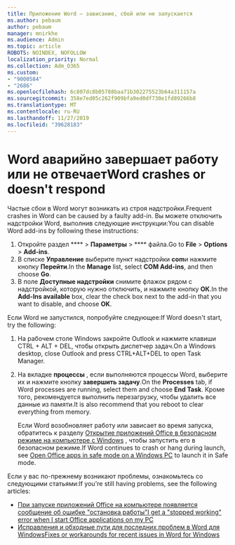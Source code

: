 ```yaml
---
title: Приложение Word — зависание, сбой или не запускается
ms.author: pebaum
author: pebaum
manager: mnirkhe
ms.audience: Admin
ms.topic: article
ROBOTS: NOINDEX, NOFOLLOW
localization_priority: Normal
ms.collection: Adm_O365
ms.custom:
- "9000584"
- "2686"
ms.openlocfilehash: 6c807dc8b05788baa71b302275523b64a311157a
ms.sourcegitcommit: 358e7ed05c262f909bfa9ed0df730e1fd89266b8
ms.translationtype: MT
ms.contentlocale: ru-RU
ms.lasthandoff: 11/27/2019
ms.locfileid: "39628183"
---
```

# <a name="word-crashes-or-doesnt-respond"></a><span data-ttu-id="2b8a8-102">Word аварийно завершает работу или не отвечает</span><span class="sxs-lookup"><span data-stu-id="2b8a8-102">Word crashes or doesn't respond</span></span>

<span data-ttu-id="2b8a8-103">Частые сбои в Word могут возникать из строя надстройки.</span><span class="sxs-lookup"><span data-stu-id="2b8a8-103">Frequent crashes in Word can be caused by a faulty add-in.</span></span> <span data-ttu-id="2b8a8-104">Вы можете отключить надстройки Word, выполнив следующие инструкции:</span><span class="sxs-lookup"><span data-stu-id="2b8a8-104">You can disable Word add-ins by following these instructions:</span></span>

1. <span data-ttu-id="2b8a8-105">Откройте раздел \*\*\*\* > **Параметры** > \*\*\*\* файла.</span><span class="sxs-lookup"><span data-stu-id="2b8a8-105">Go to **File** > **Options** > **Add-ins**.</span></span>
2. <span data-ttu-id="2b8a8-106">В списке **Управление** выберите пункт надстройки **com**и нажмите кнопку **Перейти**.</span><span class="sxs-lookup"><span data-stu-id="2b8a8-106">In the **Manage** list, select **COM Add-ins**, and then choose **Go**.</span></span>
3. <span data-ttu-id="2b8a8-107">В поле **Доступные надстройки** снимите флажок рядом с надстройкой, которую нужно отключить, и нажмите кнопку **ОК**.</span><span class="sxs-lookup"><span data-stu-id="2b8a8-107">In the **Add-Ins available** box, clear the check box next to the add-in that you want to disable, and choose **OK**.</span></span>

<span data-ttu-id="2b8a8-108">Если Word не запустился, попробуйте следующее:</span><span class="sxs-lookup"><span data-stu-id="2b8a8-108">If Word doesn't start, try the following:</span></span>

1.   <span data-ttu-id="2b8a8-109">На рабочем столе Windows закройте Outlook и нажмите клавиши CTRL + ALT + DEL, чтобы открыть диспетчер задач.</span><span class="sxs-lookup"><span data-stu-id="2b8a8-109">On a Windows desktop, close Outlook and press CTRL+ALT+DEL to open Task Manager.</span></span> 
2. <span data-ttu-id="2b8a8-110">На вкладке **процессы** , если выполняются процессы Word, выберите их и нажмите кнопку **завершить задачу**.</span><span class="sxs-lookup"><span data-stu-id="2b8a8-110">On the **Processes** tab, if Word processes are running, select them and choose **End Task**.</span></span> <span data-ttu-id="2b8a8-111">Кроме того, рекомендуется выполнить перезагрузку, чтобы удалить все данные из памяти.</span><span class="sxs-lookup"><span data-stu-id="2b8a8-111">It is also recommend that you reboot to clear everything from memory.</span></span>

    <span data-ttu-id="2b8a8-112">Если Word возобновляет работу или зависает во время запуска, обратитесь к разделу [Открытие приложений Office в безопасном режиме на компьютере с Windows](https://support.office.com/article/Open-Office-apps-in-safe-mode-on-a-Windows-PC-dedf944a-5f4b-4afb-a453-528af4f7ac72) , чтобы запустить его в безопасном режиме.</span><span class="sxs-lookup"><span data-stu-id="2b8a8-112">If Word continues to crash or hang during launch, see [Open Office apps in safe mode on a Windows PC](https://support.office.com/article/Open-Office-apps-in-safe-mode-on-a-Windows-PC-dedf944a-5f4b-4afb-a453-528af4f7ac72) to launch it in Safe mode.</span></span>

<span data-ttu-id="2b8a8-113">Если у вас по-прежнему возникают проблемы, ознакомьтесь со следующими статьями:</span><span class="sxs-lookup"><span data-stu-id="2b8a8-113">If you're still having problems, see the following articles:</span></span> 
- [<span data-ttu-id="2b8a8-114">При запуске приложений Office на компьютере появляется сообщение об ошибке "остановка работы"</span><span class="sxs-lookup"><span data-stu-id="2b8a8-114">I get a "stopped working" error when I start Office applications on my PC</span></span>](https://support.office.com/article/52bd7985-4e99-4a35-84c8-2d9b8301a2fa)
- [<span data-ttu-id="2b8a8-115">Исправления и обходные пути для последних проблем в Word для Windows</span><span class="sxs-lookup"><span data-stu-id="2b8a8-115">Fixes or workarounds for recent issues in Word for Windows</span></span>](https://support.office.com/article/bf6bf17c-2807-4871-83ce-e337ae8f0b86)